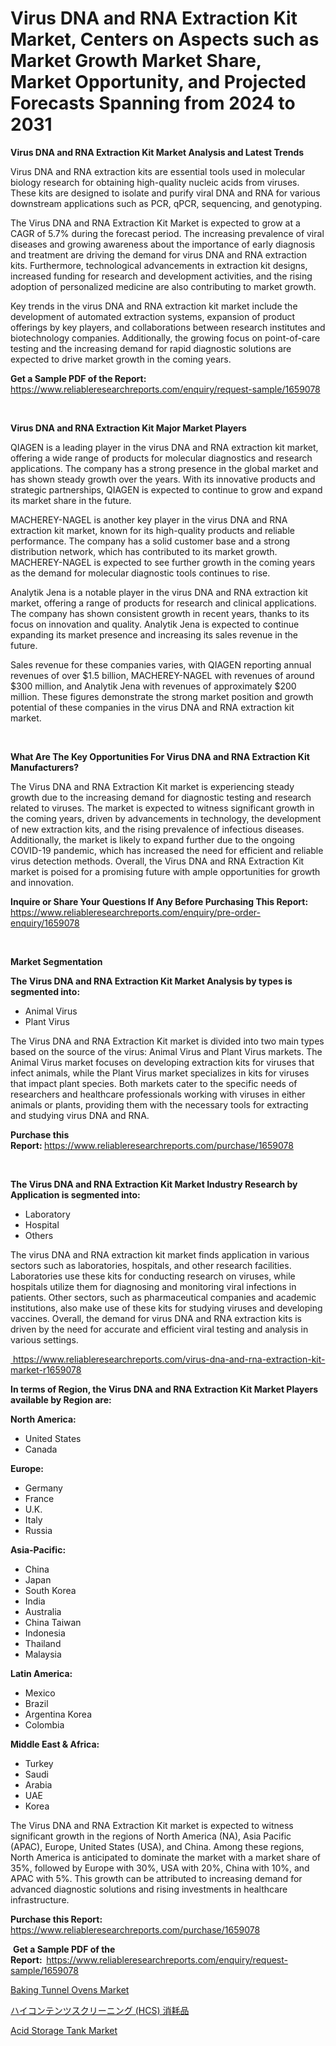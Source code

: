 <p><h1>Virus DNA and RNA Extraction Kit Market, Centers on Aspects such as Market Growth Market Share, Market Opportunity, and Projected Forecasts Spanning from 2024 to 2031</h1></p><p><strong>Virus DNA and RNA Extraction Kit Market Analysis and Latest Trends</strong></p>
<p><p>Virus DNA and RNA extraction kits are essential tools used in molecular biology research for obtaining high-quality nucleic acids from viruses. These kits are designed to isolate and purify viral DNA and RNA for various downstream applications such as PCR, qPCR, sequencing, and genotyping.</p><p>The Virus DNA and RNA Extraction Kit Market is expected to grow at a CAGR of 5.7% during the forecast period. The increasing prevalence of viral diseases and growing awareness about the importance of early diagnosis and treatment are driving the demand for virus DNA and RNA extraction kits. Furthermore, technological advancements in extraction kit designs, increased funding for research and development activities, and the rising adoption of personalized medicine are also contributing to market growth.</p><p>Key trends in the virus DNA and RNA extraction kit market include the development of automated extraction systems, expansion of product offerings by key players, and collaborations between research institutes and biotechnology companies. Additionally, the growing focus on point-of-care testing and the increasing demand for rapid diagnostic solutions are expected to drive market growth in the coming years.</p></p>
<p><strong>Get a Sample PDF of the Report:&nbsp;</strong> <a href="https://www.reliableresearchreports.com/enquiry/request-sample/1659078">https://www.reliableresearchreports.com/enquiry/request-sample/1659078</a></p>
<p>&nbsp;</p>
<p><strong>Virus DNA and RNA Extraction Kit Major Market Players</strong></p>
<p><p>QIAGEN is a leading player in the virus DNA and RNA extraction kit market, offering a wide range of products for molecular diagnostics and research applications. The company has a strong presence in the global market and has shown steady growth over the years. With its innovative products and strategic partnerships, QIAGEN is expected to continue to grow and expand its market share in the future.</p><p>MACHEREY-NAGEL is another key player in the virus DNA and RNA extraction kit market, known for its high-quality products and reliable performance. The company has a solid customer base and a strong distribution network, which has contributed to its market growth. MACHEREY-NAGEL is expected to see further growth in the coming years as the demand for molecular diagnostic tools continues to rise.</p><p>Analytik Jena is a notable player in the virus DNA and RNA extraction kit market, offering a range of products for research and clinical applications. The company has shown consistent growth in recent years, thanks to its focus on innovation and quality. Analytik Jena is expected to continue expanding its market presence and increasing its sales revenue in the future.</p><p>Sales revenue for these companies varies, with QIAGEN reporting annual revenues of over $1.5 billion, MACHEREY-NAGEL with revenues of around $300 million, and Analytik Jena with revenues of approximately $200 million. These figures demonstrate the strong market position and growth potential of these companies in the virus DNA and RNA extraction kit market.</p></p>
<p>&nbsp;</p>
<p><strong>What Are The Key Opportunities For Virus DNA and RNA Extraction Kit Manufacturers?</strong></p>
<p><p>The Virus DNA and RNA Extraction Kit market is experiencing steady growth due to the increasing demand for diagnostic testing and research related to viruses. The market is expected to witness significant growth in the coming years, driven by advancements in technology, the development of new extraction kits, and the rising prevalence of infectious diseases. Additionally, the market is likely to expand further due to the ongoing COVID-19 pandemic, which has increased the need for efficient and reliable virus detection methods. Overall, the Virus DNA and RNA Extraction Kit market is poised for a promising future with ample opportunities for growth and innovation.</p></p>
<p><strong>Inquire or Share Your Questions If Any Before Purchasing This Report:</strong> <a href="https://www.reliableresearchreports.com/enquiry/pre-order-enquiry/1659078">https://www.reliableresearchreports.com/enquiry/pre-order-enquiry/1659078</a></p>
<p>&nbsp;</p>
<p><strong>Market Segmentation</strong></p>
<p><strong>The Virus DNA and RNA Extraction Kit Market Analysis by types is segmented into:</strong></p>
<p><ul><li>Animal Virus</li><li>Plant Virus</li></ul></p>
<p><p>The Virus DNA and RNA Extraction Kit market is divided into two main types based on the source of the virus: Animal Virus and Plant Virus markets. The Animal Virus market focuses on developing extraction kits for viruses that infect animals, while the Plant Virus market specializes in kits for viruses that impact plant species. Both markets cater to the specific needs of researchers and healthcare professionals working with viruses in either animals or plants, providing them with the necessary tools for extracting and studying virus DNA and RNA.</p></p>
<p><strong>Purchase this Report:&nbsp;</strong><a href="https://www.reliableresearchreports.com/purchase/1659078">https://www.reliableresearchreports.com/purchase/1659078</a></p>
<p>&nbsp;</p>
<p><strong>The Virus DNA and RNA Extraction Kit Market Industry Research by Application is segmented into:</strong></p>
<p><ul><li>Laboratory</li><li>Hospital</li><li>Others</li></ul></p>
<p><p>The virus DNA and RNA extraction kit market finds application in various sectors such as laboratories, hospitals, and other research facilities. Laboratories use these kits for conducting research on viruses, while hospitals utilize them for diagnosing and monitoring viral infections in patients. Other sectors, such as pharmaceutical companies and academic institutions, also make use of these kits for studying viruses and developing vaccines. Overall, the demand for virus DNA and RNA extraction kits is driven by the need for accurate and efficient viral testing and analysis in various settings.</p></p>
<p><a href="https://www.reliableresearchreports.com/virus-dna-and-rna-extraction-kit-market-r1659078">&nbsp;https://www.reliableresearchreports.com/virus-dna-and-rna-extraction-kit-market-r1659078</a></p>
<p><strong>In terms of Region, the Virus DNA and RNA Extraction Kit Market Players available by Region are:</strong></p>
<p>
    <p> <strong> North America: </strong>
        <ul>
            <li>United States</li>
            <li>Canada</li>
        </ul>
        </p> 
    <p> <strong> Europe: </strong>
        <ul>
            <li>Germany</li>
            <li>France</li>
            <li>U.K.</li>
            <li>Italy</li>
            <li>Russia</li>
        </ul>
        </p> 
    <p> <strong> Asia-Pacific: </strong>
        <ul>
            <li>China</li>
            <li>Japan</li>
            <li>South Korea</li>
            <li>India</li>
            <li>Australia</li>
            <li>China Taiwan</li>
            <li>Indonesia</li>
            <li>Thailand</li>
            <li>Malaysia</li>
        </ul>
        </p> 
    <p> <strong> Latin America: </strong>
        <ul>
            <li>Mexico</li>
            <li>Brazil</li>
            <li>Argentina Korea</li>
            <li>Colombia</li>
        </ul>
        </p> 
    <p> <strong> Middle East & Africa: </strong>
        <ul>
            <li>Turkey</li>
            <li>Saudi</li>
            <li>Arabia</li>
            <li>UAE</li>
            <li>Korea</li>
        </ul>
    </p>
    </p>
<p><p>The Virus DNA and RNA Extraction Kit market is expected to witness significant growth in the regions of North America (NA), Asia Pacific (APAC), Europe, United States (USA), and China. Among these regions, North America is anticipated to dominate the market with a market share of 35%, followed by Europe with 30%, USA with 20%, China with 10%, and APAC with 5%. This growth can be attributed to increasing demand for advanced diagnostic solutions and rising investments in healthcare infrastructure.</p></p>
<p><strong>Purchase this Report: </strong><a href="https://www.reliableresearchreports.com/purchase/1659078">https://www.reliableresearchreports.com/purchase/1659078</a></p>
<p>&nbsp;<strong>Get a Sample PDF of the Report:&nbsp;&nbsp;</strong><a href="https://www.reliableresearchreports.com/enquiry/request-sample/1659078">https://www.reliableresearchreports.com/enquiry/request-sample/1659078</a></p>
<p><strong></strong></p>
<p><p><a href="https://www.linkedin.com/pulse/baking-tunnel-ovens-market-report-reveals-latest-trends-growth-ujt7e">Baking Tunnel Ovens Market</a></p><p><a href="https://medium.com/@elishelacruz56456/2024%E5%B9%B4%E3%81%8B%E3%82%892031%E5%B9%B4%E3%81%BE%E3%81%A7%E3%81%AE%E6%9C%9F%E9%96%93%E3%81%AE%E9%AB%98%E5%86%85%E5%AE%B9%E3%82%B9%E3%82%AF%E3%83%AA%E3%83%BC%E3%83%8B%E3%83%B3%E3%82%B0-hcs-%E6%B6%88%E8%80%97%E5%93%81%E5%B8%82%E5%A0%B4%E5%88%86%E6%9E%90%E3%81%A8%E3%82%B5%E3%82%A4%E3%82%BA%E4%BA%88%E6%B8%AC-0ed3aec2c0a6">ハイコンテンツスクリーニング (HCS) 消耗品</a></p><p><a href="https://www.linkedin.com/pulse/acid-storage-tank-market-size-trends-complete-industry-overview-y520e">Acid Storage Tank Market</a></p></p>
